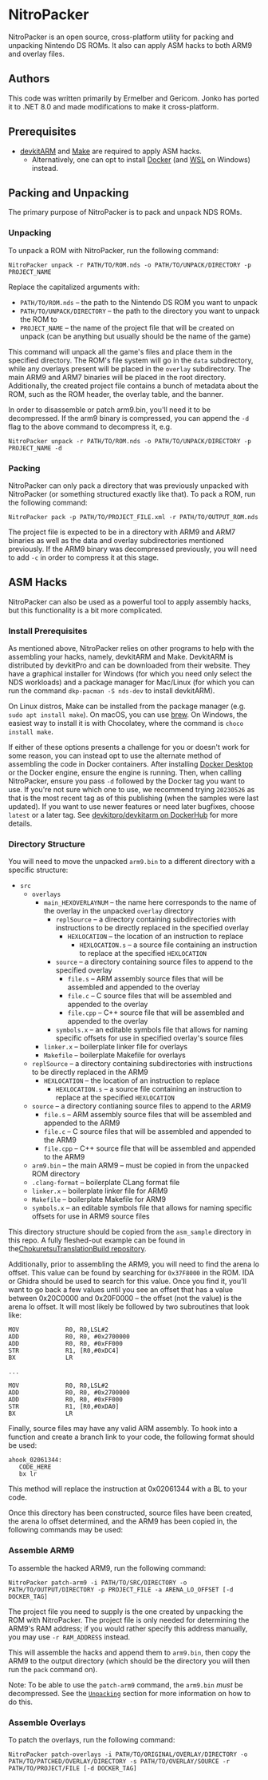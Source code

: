 # NitroPacker
NitroPacker is an open source, cross-platform utility for packing and unpacking Nintendo DS ROMs. It also can apply ASM hacks to both ARM9 and overlay files.

## Authors
This code was written primarily by Ermelber and Gericom. Jonko has ported it to .NET 8.0 and made modifications to make it cross-platform.

## Prerequisites
* [devkitARM](https://devkitpro.org/wiki/Getting_Started) and [Make](https://www.gnu.org/software/make/) are required to apply ASM hacks.
  - Alternatively, one can opt to install [Docker](https://www.docker.com/) (and [WSL](https://learn.microsoft.com/en-us/windows/wsl/install) on Windows)
    instead.

## Packing and Unpacking
The primary purpose of NitroPacker is to pack and unpack NDS ROMs.

### Unpacking
To unpack a ROM with NitroPacker, run the following command:
```
NitroPacker unpack -r PATH/TO/ROM.nds -o PATH/TO/UNPACK/DIRECTORY -p PROJECT_NAME
```
Replace the capitalized arguments with:
* `PATH/TO/ROM.nds` &ndash; the path to the Nintendo DS ROM you want to unpack
* `PATH/TO/UNPACK/DIRECTORY` &ndash; the path to the directory you want to unpack the ROM to
* `PROJECT_NAME` &ndash; the name of the project file that will be created on unpack (can be anything but usually should be the name of the game)

This command will unpack all the game's files and place them in the specified directory. The ROM's file system will go in the `data` subdirectory, while
any overlays present will be placed in the `overlay` subdirectory. The main ARM9 and ARM7 binaries will be placed in the root directory. Additionally, the created project file contains a bunch of metadata about the ROM, such as the ROM header, the overlay table, and the banner.

In order to disassemble or patch arm9.bin, you'll need it to be decompressed. If the arm9 binary is compressed, you can append the `-d` flag to the above command to decompress it, e.g.
```
NitroPacker unpack -r PATH/TO/ROM.nds -o PATH/TO/UNPACK/DIRECTORY -p PROJECT_NAME -d
```

### Packing
NitroPacker can only pack a directory that was previously unpacked with NitroPacker (or something structured exactly like that). To pack a ROM, run the following command:
```
NitroPacker pack -p PATH/TO/PROJECT_FILE.xml -r PATH/TO/OUTPUT_ROM.nds
```

The project file is expected to be in a directory with ARM9 and ARM7 binaries as well as the data and overlay subdirectories mentioned previously. If the ARM9 binary was decompressed previously, you will need to add `-c` in order to compress it at this stage.

## ASM Hacks
NitroPacker can also be used as a powerful tool to apply assembly hacks, but this functionality is a bit more complicated.

### Install Prerequisites
As mentioned above, NitroPacker relies on other programs to help with the assembling your hacks, namely, devkitARM and Make. DevkitARM is distributed
by devkitPro and can be downloaded from their website. They have a graphical installer for Windows (for which you need only select the NDS workloads)
and a package manager for Mac/Linux (for which you can run the command `dkp-pacman -S nds-dev` to install devkitARM).

On Linux distros, Make can be installed from the package manager (e.g. `sudo apt install make`). On macOS, you can use [brew](https://formulae.brew.sh/formula/make). On Windows, the easiest way to install it is with Chocolatey, where the command is `choco install make`.

If either of these options presents a challenge for you or doesn't work for some reason, you can instead opt to use the alternate method of assembling
the code in Docker containers. After installing [Docker Desktop](https://www.docker.com/products/docker-desktop/) or the Docker engine, ensure the engine
is running. Then, when calling NitroPacker, ensure you pass `-d` followed by the Docker tag you want to use. If you're not sure which one to use, we
recommend trying `20230526` as that is the most recent tag as of this publishing (when the samples were last updated). If you want to use newer features
or need later bugfixes, choose `latest` or a later tag. See [devkitpro/devkitarm on DockerHub](https://hub.docker.com/r/devkitpro/devkitarm) for more details.

### Directory Structure
You will need to move the unpacked `arm9.bin` to a different directory with a specific structure:

* `src`
  - `overlays`
    - `main_HEXOVERLAYNUM` &ndash; the name here corresponds to the name of the overlay in the unpacked `overlay` directory
      - `replSource` &ndash; a directory containing subdirectories with instructions to be directly replaced in the specified overlay
        - `HEXLOCATION` &ndash; the location of an instruction to replace
          - `HEXLOCATION.s` &ndash; a source file containing an instruction to replace at the specified `HEXLOCATION`
      - `source` &ndash; a directory containing source files to append to the specified overlay
        - `file.s` &ndash; ARM assembly source files that will be assembled and appended to the overlay
        - `file.c` &ndash; C source files that will be assembled and appended to the overlay
        - `file.cpp` &ndash; C++ source file that will be assembled and appended to the overlay
      - `symbols.x` &ndash; an editable symbols file that allows for naming specific offsets for use in specified overlay's source files
    - `linker.x` &ndash; boilerplate linker file for overlays
    - `Makefile` &ndash; boilerplate Makefile for overlays
  - `replSource` &ndash; a directory containing subdirectories with instructions to be directly replaced in the ARM9
    - `HEXLOCATION` &ndash; the location of an instruction to replace
      - `HEXLOCATION.s` &ndash; a source file containing an instruction to replace at the specified `HEXLOCATION`
  - `source` &ndash; a directory contianing source files to append to the ARM9
    - `file.s` &ndash; ARM assembly source files that will be assembled and appended to the ARM9
    - `file.c` &ndash; C source files that will be assembled and appended to the ARM9
    - `file.cpp` &ndash; C++ source file that will be assembled and appended to the ARM9
  - `arm9.bin` &ndash; the main ARM9 &ndash; must be copied in from the unpacked ROM directory
  - `.clang-format` &ndash; boilerplate CLang format file
  - `linker.x` &ndash; boilerplate linker file for ARM9
  - `Makefile` &ndash; boilerplate Makefile for ARM9
  - `symbols.x` &ndash; an editable symbols file that allows for naming specific offsets for use in ARM9 source files

This directory structure should be copied from the `asm_sample` directory in this repo. A fully fleshed-out example can be found in the[ChokuretsuTranslationBuild repository](https://github.com/haroohie-club/ChokuretsuTranslationBuild/tree/main/src).

Additionally, prior to assembling the ARM9, you will need to find the arena lo offset. This value can be found by searching for `0x37F8000` in the ROM.
IDA or Ghidra should be used to search for this value. Once you find it, you'll want to go back a few values until you see an offset that has a value
between 0x20C0000 and 0x20F0000 &ndash; the offset (not the value) is the arena lo offset. It will most likely be followed by two subroutines that look like:

```arm
MOV             R0, R0,LSL#2
ADD             R0, R0, #0x2700000
ADD             R0, R0, #0xFF000
STR             R1, [R0,#0xDC4]
BX              LR

...

MOV             R0, R0,LSL#2
ADD             R0, R0, #0x2700000
ADD             R0, R0, #0xFF000
STR             R1, [R0,#0xDA0]
BX              LR
```

Finally, source files may have any valid ARM assembly. To hook into a function and create a branch link to your code, the following format should be used:

```arm
ahook_02061344:
   CODE_HERE
   bx lr
```

This method will replace the instruction at 0x02061344 with a BL to your code.

Once this directory has been constructed, source files have been created, the arena lo offset determined, and the ARM9 has been copied in, the following commands may be used:

### Assemble ARM9
To assemble the hacked ARM9, run the following command:
```
NitroPacker patch-arm9 -i PATH/TO/SRC/DIRECTORY -o PATH/TO/OUTPUT/DIRECTORY -p PROJECT_FILE -a ARENA_LO_OFFSET [-d DOCKER_TAG]
```
The project file you need to supply is the one created by unpacking the ROM with NitroPacker. The project file is only needed for determining the ARM9's RAM address; if you would rather specify this address manually, you may use `-r RAM_ADDRESS` instead.

This will assemble the hacks and append them to `arm9.bin`, then copy the ARM9 to the output directory (which should be the directory you will then run
the `pack` command on).

Note: To be able to use the `patch-arm9` command, the `arm9.bin` *must* be decompressed. See the [`Unpacking`](#Unpacking) section for more information on how to do this. 

### Assemble Overlays
To patch the overlays, run the following command:
```
NitroPacker patch-overlays -i PATH/TO/ORIGINAL/OVERLAY/DIRECTORY -o PATH/TO/PATCHED/OVERLAY/DIRECTORY -s PATH/TO/OVERLAY/SOURCE -r PATH/TO/PROJECT/FILE [-d DOCKER_TAG]
```
